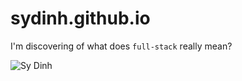 # sydinh.github.io

I'm discovering of what does `full-stack` really mean?

![Sy Dinh](https://cdn-images-1.medium.com/max/2000/1*1zUrLyvIftWAGx19B2dpUQ.png)
